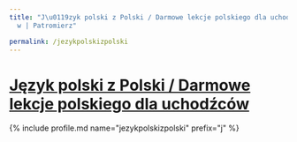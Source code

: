 ```yaml
---
title: "J\u0119zyk polski z Polski / Darmowe lekcje polskiego dla uchod\u017Ac\xF3\
  w | Patromierz"

permalink: /jezykpolskizpolski
---
```


# [Język polski z Polski / Darmowe lekcje polskiego dla uchodźców](https://patronite.pl/jezykpolskizpolski)

{% include profile.md name="jezykpolskizpolski" prefix="j" %}
